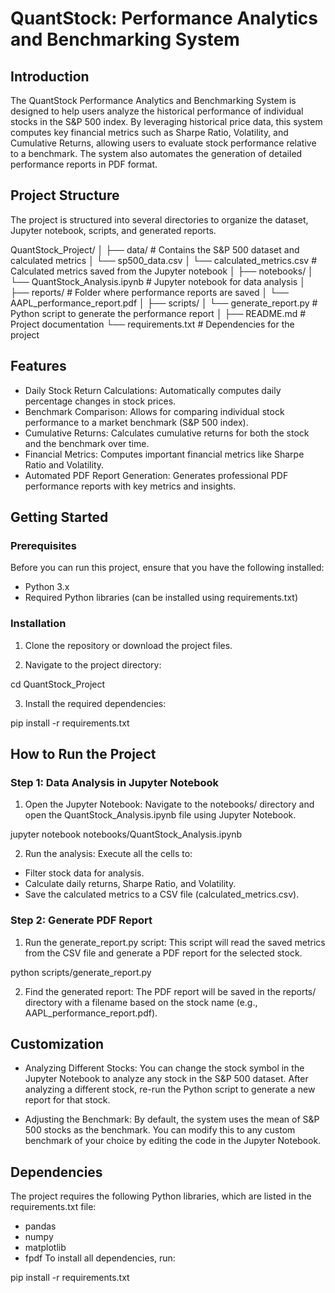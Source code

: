 # QuantStock: Performance Analytics and Benchmarking System
## Introduction
The QuantStock Performance Analytics and Benchmarking System is designed to help users analyze the historical performance of individual stocks in the S&P 500 index. By leveraging historical price data, this system computes key financial metrics such as Sharpe Ratio, Volatility, and Cumulative Returns, allowing users to evaluate stock performance relative to a benchmark. The system also automates the generation of detailed performance reports in PDF format.

## Project Structure
The project is structured into several directories to organize the dataset, Jupyter notebook, scripts, and generated reports.


QuantStock_Project/
│
├── data/                      # Contains the S&P 500 dataset and calculated metrics
│   └── sp500_data.csv
│   └── calculated_metrics.csv  # Calculated metrics saved from the Jupyter notebook
│
├── notebooks/
│   └── QuantStock_Analysis.ipynb  # Jupyter notebook for data analysis
│
├── reports/                   # Folder where performance reports are saved
│   └── AAPL_performance_report.pdf
│
├── scripts/
│   └── generate_report.py     # Python script to generate the performance report
│
├── README.md                  # Project documentation
└── requirements.txt           # Dependencies for the project

## Features
- Daily Stock Return Calculations: Automatically computes daily percentage changes in stock prices.
- Benchmark Comparison: Allows for comparing individual stock performance to a market benchmark (S&P 500 index).
- Cumulative Returns: Calculates cumulative returns for both the stock and the benchmark over time.
- Financial Metrics: Computes important financial metrics like Sharpe Ratio and Volatility.
- Automated PDF Report Generation: Generates professional PDF performance reports with key metrics and insights.
## Getting Started
### Prerequisites
Before you can run this project, ensure that you have the following installed:

- Python 3.x
- Required Python libraries (can be installed using requirements.txt)

### Installation
1. Clone the repository or download the project files.

2. Navigate to the project directory:


cd QuantStock_Project

3. Install the required dependencies:

pip install -r requirements.txt

## How to Run the Project
### Step 1: Data Analysis in Jupyter Notebook
1. Open the Jupyter Notebook: Navigate to the notebooks/ directory and open the QuantStock_Analysis.ipynb file using Jupyter Notebook.

jupyter notebook notebooks/QuantStock_Analysis.ipynb

2. Run the analysis: Execute all the cells to:

- Filter stock data for analysis.
- Calculate daily returns, Sharpe Ratio, and Volatility.
- Save the calculated metrics to a CSV file (calculated_metrics.csv).

### Step 2: Generate PDF Report

1. Run the generate_report.py script: This script will read the saved metrics from the CSV file and generate a PDF report for the selected stock.

python scripts/generate_report.py

2. Find the generated report: The PDF report will be saved in the reports/ directory with a filename based on the stock name (e.g., AAPL_performance_report.pdf).

## Customization
- Analyzing Different Stocks: You can change the stock symbol in the Jupyter Notebook to analyze any stock in the S&P 500 dataset. After analyzing a different stock, re-run the  Python script to generate a new report for that stock.

- Adjusting the Benchmark: By default, the system uses the mean of S&P 500 stocks as the benchmark. You can modify this to any custom benchmark of your choice by editing the code in the Jupyter Notebook.

## Dependencies
The project requires the following Python libraries, which are listed in the requirements.txt file:

- pandas
- numpy
- matplotlib
- fpdf
To install all dependencies, run:

pip install -r requirements.txt

